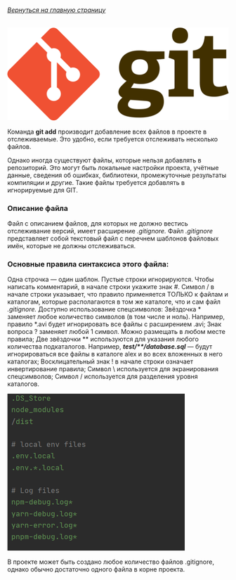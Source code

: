 ###### [Вернуться на главную страницу](./readme.md)
![git-logo](./assets/git-logo.png)

Команда **git add** производит добавление всех файлов в проекте в отслеживаемые. Это удобно, если требуется отслеживать несколько файлов.

Однако иногда существуют файлы, которые нельзя добавлять в репозиторий. Это могут быть локальные настройки проекта, учётные данные, сведения об ошибках, библиотеки, промежуточные результаты компиляции и другие. Такие файлы требуется добавлять в игнорируемые для GIT.

### Описание файла

Файл с описанием файлов, для которых не должно вестись отслеживание версий, имеет расширение *.gitignore.* Файл *.gitignore* представляет собой текстовый файл с перечнем шаблонов файловых имён, которые не должны отслеживаться.

### Основные правила синтаксиса этого файла:

Одна строчка — один шаблон.
Пустые строки игнорируются.
Чтобы написать комментарий, в начале строки укажите знак #.
Символ / в начале строки указывает, что правило применяется ТОЛЬКО к файлам и каталогам, которые располагаются в том же каталоге, что и сам файл *.gitignore.*
Доступно использование спецсимволов:
Звёздочка * заменяет любое количество символов (в том числе и ноль). Например, правило *.avi будет игнорировать все файлы с расширением .avi;
Знак вопроса ? заменяет любой 1 символ. Можно размещать в любом месте правила;
Две звёздочки ** используются для указания любого количества подкаталогов. Например, ___test/**/database.sql___  — будут игнорироваться все файлы в каталоге alex и во всех вложенных в него каталогах;
Восклицательный знак ! в начале строки означает инвертирование правила;
Символ \ используется для экранирования спецсимволов;
Символ / используется для разделения уровня каталогов.

![Пример содержипого .gitignore](assets\gitignore.png)

В проекте может быть создано любое количество файлов .gitignore, однако обычно достаточно одного файла в корне проекта.